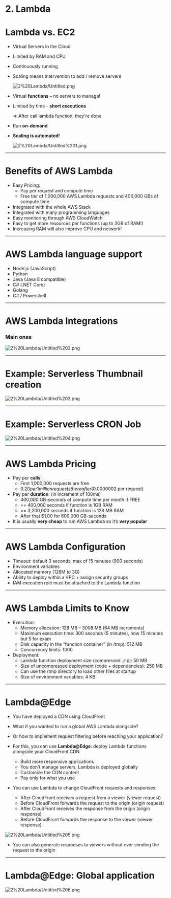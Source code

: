 # 2. Lambda

# Lambda vs. EC2

- Virtual Servers in the Cloud
- Limited by RAM and CPU
- Continuously running
- Scaling means intervention to add / remove servers

    ![2%20Lambda/Untitled.png](2%20Lambda/Untitled.png)

- Virtual **functions** – no servers to manage!
- Limited by time - **short executions**

    ⇒ After call lambda function, they're done

- Run **on-demand**
- **Scaling is automated!**

    ![2%20Lambda/Untitled%201.png](2%20Lambda/Untitled%201.png)

---

# Benefits of AWS Lambda

- Easy Pricing:
    - Pay per request and compute time
    - Free tier of 1,000,000 AWS Lambda requests and 400,000 GBs of compute time
- Integrated with the whole AWS Stack
- Integrated with many programming languages
- Easy monitoring through AWS CloudWatch
- Easy to get more resources per functions (up to 3GB of RAM!)
- Increasing RAM will also improve CPU and network!

---

# AWS Lambda language support

- Node.js (JavaScript)
- Python
- Java (Java 8 compatible)
- C# (.NET Core)
- Golang
- C# / Powershell

---

# AWS Lambda Integrations

### Main ones

![2%20Lambda/Untitled%202.png](2%20Lambda/Untitled%202.png)

---

# Example: Serverless Thumbnail creation

![2%20Lambda/Untitled%203.png](2%20Lambda/Untitled%203.png)

---

# Example: Serverless CRON Job

![2%20Lambda/Untitled%204.png](2%20Lambda/Untitled%204.png)

---

# AWS Lambda Pricing

- Pay per **calls**:
    - First 1,000,000 requests are free
    - $0.20 per 1 million requests thereafter ($0.0000002 per request)
- Pay per **duration**: (in increment of 100ms)
    - 400,000 GB-seconds of compute time per month if FREE
    - == 400,000 seconds if function is 1GB RAM
    - == 3,200,000 seconds if function is 128 MB RAM
    - After that $1.00 for 600,000 GB-seconds
- It is usually **very cheap** to run AWS Lambda so it’s **very popular**

---

# AWS Lambda Configuration

- Timeout: default 3 seconds, max of 15 minutes (900 seconds)
- Environment variables
- Allocated memory (128M to 3G)
- Ability to deploy within a VPC + assign security groups
- IAM execution role must be attached to the Lambda function

---

# AWS Lambda Limits to Know

- Execution:
    - Memory allocation: 128 MB – 3008 MB (64 MB increments)
    - Maximum execution time: 300 seconds (5 minutes), now 15 minutes but 5 for exam
    - Disk capacity in the “function container” (in /tmp): 512 MB
    - Concurrency limits: 1000
- Deployment:
    - Lambda function deployment size (compressed .zip): 50 MB
    - Size of uncompressed deployment (code + dependencies): 250 MB
    - Can use the /tmp directory to load other files at startup
    - Size of environment variables: 4 KB

---

# Lambda@Edge

- You have deployed a CDN using CloudFront
- What if you wanted to run a global AWS Lambda alongside?
- Or how to implement request filtering before reaching your application?

- For this, you can use **Lambda@Edge**: deploy Lambda functions alongside your CloudFront CDN
    - Build more responsive applications
    - You don’t manage servers, Lambda is deployed globally
    - Customize the CDN content
    - Pay only for what you use

- You can use Lambda to change CloudFront requests and responses:
    - After CloudFront receives a request from a viewer (viewer request)
    - Before CloudFront forwards the request to the origin (origin request)
    - After CloudFront receives the response from the origin (origin response)
    - Before CloudFront forwards the response to the viewer (viewer response)

![2%20Lambda/Untitled%205.png](2%20Lambda/Untitled%205.png)

- You can also generate responses to viewers without ever sending the request to the origin

---

# Lambda@Edge: Global application

![2%20Lambda/Untitled%206.png](2%20Lambda/Untitled%206.png)